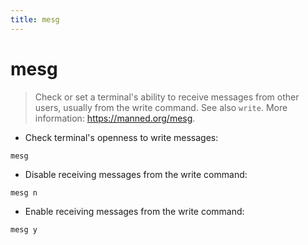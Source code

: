 ```yaml
---
title: mesg
---
```

# mesg

> Check or set a terminal's ability to receive messages from other users, usually from the write command.
> See also `write`.
> More information: <https://manned.org/mesg>.

- Check terminal's openness to write messages:

`mesg`

- Disable receiving messages from the write command:

`mesg n`

- Enable receiving messages from the write command:

`mesg y`
